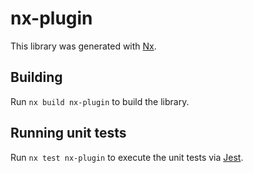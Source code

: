 # nx-plugin

This library was generated with [Nx](https://nx.dev).

## Building

Run `nx build nx-plugin` to build the library.

## Running unit tests

Run `nx test nx-plugin` to execute the unit tests via [Jest](https://jestjs.io).
